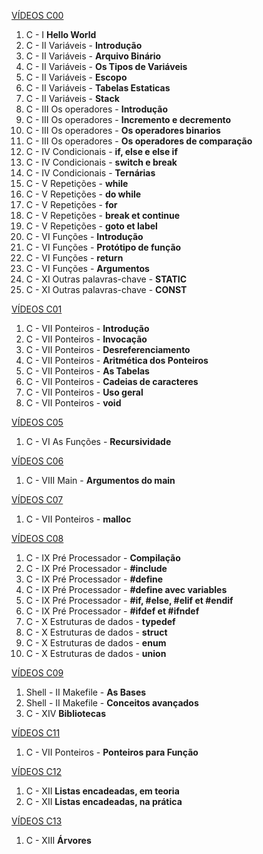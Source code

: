 <a href="https://www.youtube.com/playlist?list=PLVQYiy6xNUxz5wbzZn4tfUhF4djgzscB-">VÍDEOS C00</a><br>
01. C - I **Hello World**<br>
02. C - II Variáveis - **Introdução**<br>
03. C - II Variáveis - **Arquivo Binário**<br>
04. C - II Variáveis - **Os Tipos de Variáveis**<br>
05. C - II Variáveis - **Escopo**<br>
06. C - II Variáveis - **Tabelas Estaticas**<br>
07. C - II Variáveis - **Stack**<br>
08. C - III Os operadores - **Introdução**<br>
09. C - III Os operadores - **Incremento e decremento**<br>
10. C - III Os operadores - **Os operadores binarios**<br>
11. C - III Os operadores - **Os operadores de comparação**<br>
12. C - IV Condicionais - **if, else e else if**<br>
13. C - IV Condicionais - **switch e break**<br>
14. C - IV Condicionais - **Ternárias**<br>
15. C - V Repetições - **while**<br>
16. C - V Repetições - **do while**<br>
17. C - V Repetições - **for**<br>
18. C - V Repetições - **break et continue**<br>
19. C - V Repetições - **goto et label**<br>
20. C - VI Funções - **Introdução**<br>
21. C - VI Funções - **Protótipo de função**<br>
22. C - VI Funções - **return**<br>
23. C - VI Funções - **Argumentos**<br>
24. C - XI Outras palavras-chave - **STATIC**<br>
25. C - XI Outras palavras-chave - **CONST**<br>

<a href="https://www.youtube.com/playlist?list=PLVQYiy6xNUxytsXWxZx6odBJMbRktIHTs">VÍDEOS C01</a><br>
01. C - VII Ponteiros - **Introdução**<br>
02. C - VII Ponteiros - **Invocação**<br>
03. C - VII Ponteiros - **Desreferenciamento**<br>
04. C - VII Ponteiros - **Aritmética dos Ponteiros**<br>
05. C - VII Ponteiros - **As Tabelas**<br>
06. C - VII Ponteiros - **Cadeias de caracteres**<br>
07. C - VII Ponteiros - **Uso geral**<br>
08. C - VII Ponteiros - **void**<br>

<a href="https://www.youtube.com/playlist?list=PLVQYiy6xNUxxZbeH9b0VC-nC6QsJRw5Ah">VÍDEOS C05</a><br>
01. C - VI As Funções - **Recursividade**<br>

<a href="https://www.youtube.com/playlist?list=PLVQYiy6xNUxxDlCkkCX262SI90TsllYUW">VÍDEOS C06</a><br>
01. C - VIII Main - **Argumentos do main**<br>

<a href="https://www.youtube.com/playlist?list=PLVQYiy6xNUxzNYF00nlmx624twFlamqLt">VÍDEOS C07</a><br>
01. C - VII Ponteiros - **malloc**<br>

<a href="https://youtube.com/playlist?list=PLVQYiy6xNUxxMI_GiGGb2hxMcd3IwNYRy">VÍDEOS C08</a><br>
01. C - IX Pré Processador - **Compilação**<br>
02. C - IX Pré Processador - **#include**<br>
03. C - IX Pré Processador - **#define**<br>
04. C - IX Pré Processador - **#define avec variables**<br>
05. C - IX Pré Processador - **#if, #else, #elif et #endif**<br>
06. C - IX Pré Processador - **#ifdef et #ifndef**<br>
07. C - X Estruturas de dados - **typedef**<br>
08. C - X Estruturas de dados - **struct**<br>
09. C - X Estruturas de dados - **enum**<br>
10. C - X Estruturas de dados - **union**<br>

<a href="https://youtube.com/playlist?list=PLVQYiy6xNUxw6n6q_i8wek6U7t7CeAXhU">VÍDEOS C09</a><br>
01. Shell - II Makefile - **As Bases**<br>
02. Shell - II Makefile - **Conceitos avançados**<br>
03. C - XIV **Bibliotecas**<br>

<a href="https://youtube.com/playlist?list=PLVQYiy6xNUxx8sKygTdqtOPytqN7sb0Vz">VÍDEOS C11</a><br>
01. C - VII Ponteiros - **Ponteiros para Função**<br>

<a href="https://youtube.com/playlist?list=PLVQYiy6xNUxwmUOmyYSaI6gD1UyfF9MSj">VÍDEOS C12</a><br>
01. C - XII **Listas encadeadas, em teoria**<br>
02. C - XII **Listas encadeadas, na prática**<br>

<a href="https://youtube.com/playlist?list=PLVQYiy6xNUxzusAgMiybYwkLvuMFbVat9">VÍDEOS C13</a><br>
01. C - XIII **Árvores**<br>
